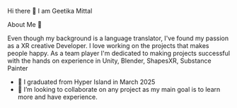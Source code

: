 Hi there 👋 I am Geetika Mittal

About Me 💫


Even though my background is a language translator, I've found my passion as a XR creative Developer. I love working on the projects that makes people happy. As a team player I'm dedicated to making projects successful with the hands on experience in Unity, Blender, ShapesXR, Substance Painter


- 🔭 I graduated from Hyper Island in March 2025
- 👯 I’m looking to collaborate on any project as my main goal is to learn more and have experience.
